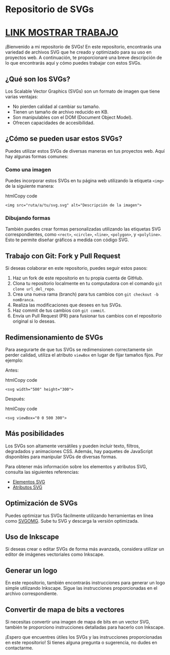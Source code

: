 Repositorio de SVGs
===================

# [LINK MOSTRAR TRABAJO](https://cosmincaliin.github.io/svgs/svgs.html)


¡Bienvenido a mi repositorio de SVGs! En este repositorio, encontrarás una variedad de archivos SVG que he creado y optimizado para su uso en proyectos web. A continuación, te proporcionaré una breve descripción de lo que encontrarás aquí y cómo puedes trabajar con estos SVGs.

¿Qué son los SVGs?
------------------

Los Scalable Vector Graphics (SVGs) son un formato de imagen que tiene varias ventajas:

-   No pierden calidad al cambiar su tamaño.
-   Tienen un tamaño de archivo reducido en KB.
-   Son manipulables con el DOM (Document Object Model).
-   Ofrecen capacidades de accesibilidad.

¿Cómo se pueden usar estos SVGs?
--------------------------------

Puedes utilizar estos SVGs de diversas maneras en tus proyectos web. Aquí hay algunas formas comunes:

### Como una imagen

Puedes incorporar estos SVGs en tu página web utilizando la etiqueta `<img>` de la siguiente manera:

htmlCopy code

`<img src="ruta/a/tu/svg.svg" alt="Descripción de la imagen">`

### Dibujando formas

También puedes crear formas personalizadas utilizando las etiquetas SVG correspondientes, como `<rect>`, `<circle>`, `<line>`, `<polygon>`, y `<polyline>`. Esto te permite diseñar gráficos a medida con código SVG.

Trabajo con Git: Fork y Pull Request
------------------------------------

Si deseas colaborar en este repositorio, puedes seguir estos pasos:

1.  Haz un fork de este repositorio en tu propia cuenta de GitHub.
2.  Clona tu repositorio localmente en tu computadora con el comando `git clone url_del_repo`.
3.  Crea una nueva rama (branch) para tus cambios con `git checkout -b nomBranca`.
4.  Realiza las modificaciones que desees en tus SVGs.
5.  Haz commit de tus cambios con `git commit`.
6.  Envía un Pull Request (PR) para fusionar tus cambios con el repositorio original si lo deseas.

Redimensionamiento de SVGs
--------------------------

Para asegurarte de que tus SVGs se redimensionen correctamente sin perder calidad, utiliza el atributo `viewBox` en lugar de fijar tamaños fijos. Por ejemplo:

Antes:

htmlCopy code

`<svg width="500" height="300">`

Después:

htmlCopy code

`<svg viewBox="0 0 500 300">`

Más posibilidades
-----------------

Los SVGs son altamente versátiles y pueden incluir texto, filtros, degradados y animaciones CSS. Además, hay paquetes de JavaScript disponibles para manipular SVGs de diversas formas.

Para obtener más información sobre los elementos y atributos SVG, consulta las siguientes referencias:

-   [Elementos SVG](https://developer.mozilla.org/en-US/docs/Web/SVG/Element)
-   [Atributos SVG](https://developer.mozilla.org/en-US/docs/Web/SVG/Attribute)

Optimización de SVGs
--------------------

Puedes optimizar tus SVGs fácilmente utilizando herramientas en línea como [SVGOMG](https://svgomg.net/). Sube tu SVG y descarga la versión optimizada.

Uso de Inkscape
---------------

Si deseas crear o editar SVGs de forma más avanzada, considera utilizar un editor de imágenes vectoriales como Inkscape.

Generar un logo
---------------

En este repositorio, también encontrarás instrucciones para generar un logo simple utilizando Inkscape. Sigue las instrucciones proporcionadas en el archivo correspondiente.

Convertir de mapa de bits a vectores
------------------------------------

Si necesitas convertir una imagen de mapa de bits en un vector SVG, también te proporciono instrucciones detalladas para hacerlo con Inkscape.

¡Espero que encuentres útiles los SVGs y las instrucciones proporcionadas en este repositorio! Si tienes alguna pregunta o sugerencia, no dudes en contactarme.
